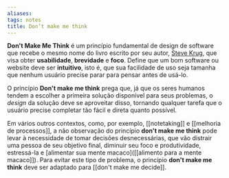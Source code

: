 ```yaml
---
aliases: 
tags: notes
title: Don’t make me think
---
```


**Don't Make Me Think** é um princípio fundamental de design de software que recebe o mesmo nome do livro escrito por seu autor, [Steve Krug](https://en.wikipedia.org/wiki/Steve_Krug), que visa obter **usabilidade**, **brevidade** e **foco**. Define que um bom software ou website deve ser **intuitivo**, isto é, que sua facilidade de uso seja tamanha que nenhum usuário precise parar para pensar antes de usá-lo.

O princípio **Don't make me think** prega que, já que os seres humanos tendem a escolher a primeira solução disponível para seus problemas, o _design_ da solução deve se aproveitar disso, tornando qualquer tarefa que o usuário precise completar tão fácil e direta quanto possível.

 Em vários outros contextos, como, por exemplo, [[notetaking]] e [[melhoria de processos]], a não observação do princípio **don't make me think** pode levar à necessidade de tomar decisões desnecessárias, que vão distrair uma pessoa de seu objetivo final, diminuir seu foco e produtividade, estressá-la e [alimentar sua mente macaco]([[alimento para a mente macaco]]). Para evitar este tipo de problema, o princípio **don't make me think** deve ser adaptado para [[don't make me decide]].
